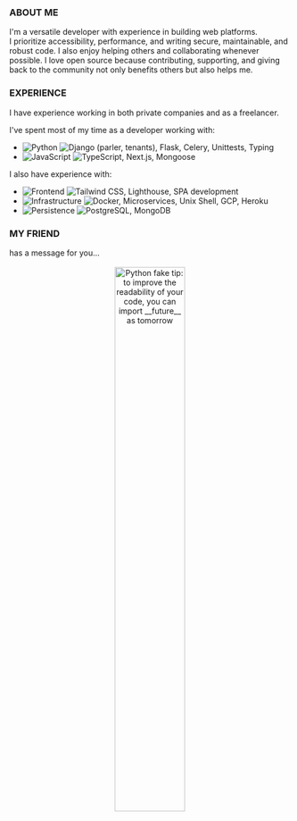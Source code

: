 
<h3>ABOUT ME</h3>

I'm a versatile developer with experience in building web platforms. \
I prioritize accessibility, performance, and writing secure, maintainable, and robust code. I also enjoy helping others and collaborating whenever possible. I love open source because contributing, supporting, and giving back to the community not only benefits others but also helps me.



<h3>EXPERIENCE</h3>

I have experience working in both private companies and as a freelancer.

I've spent most of my time as a developer working with:

- <img src="https://img.shields.io/badge/Python-white?labelColor=black" alt="Python"> <img src="https://img.shields.io/badge/-Django [parler / tenants] -- Flask -- Celery -- Unittests -- Typing-grey" alt="Django (parler, tenants), Flask, Celery, Unittests, Typing">
- <img src="https://img.shields.io/badge/JavaScript-white?labelColor=black" alt="JavaScript"> <img src="https://img.shields.io/badge/-TypeScript -- Next.js -- Mongoose-grey" alt="TypeScript, Next.js, Mongoose">

I also have experience with:

- <img src="https://img.shields.io/badge/Frontend-white?labelColor=black" alt="Frontend"> <img src="https://img.shields.io/badge/-Tailwind CSS -- Lighthouse -- SPA development-grey" alt="Tailwind CSS, Lighthouse, SPA development">
- <img src="https://img.shields.io/badge/Infrastructure-white?labelColor=black" alt="Infrastructure"> <img src="https://img.shields.io/badge/-Docker -- Microservices -- Unix Shell -- GCP -- Heroku -- CI/CD Pipelines-grey" alt="Docker, Microservices, Unix Shell, GCP, Heroku">
- <img src="https://img.shields.io/badge/Persistence-white?labelColor=black" alt="Persistence"> <img src="https://img.shields.io/badge/-PostgreSQL -- MongoDB-grey" alt="PostgreSQL, MongoDB">

<h3>MY FRIEND</h3>
has a message for you...

<br>
<br>
<div align="center">
  <img src="https://user-images.githubusercontent.com/38964964/167205200-026483f2-8b0f-4101-b76f-96347a246889.png" width="50%" alt="Python fake tip: to improve the readability of your code, you can import __future__ as tomorrow">
</div>
<br>
